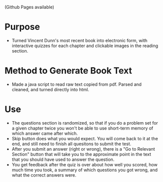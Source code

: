 (Github Pages available)

# Purpose
- Turned Vincent Dunn's most recent book into electronic form, with interactive quizzes for each chapter and clickable images in the reading section.

# Method to Generate Book Text
- Made a java script to read raw text copied from pdf. Parsed and cleaned, and turned directly into html.

# Use
- The questions section is randomized, so that if you do a problem set for a given chapter twice you won't be able to use short-term memory of which answer came after which.
- Skip button does what you would expect. You will come back to it at the end, and still need to finish all quesitons to submit the test.
- After you submit an answer (right or wrong), there is a "Go to Relevant Section" button that will take you to the approximate point in the text that you should have used to answer the question.
- You get feedback after the quiz is over about how well you scored, how much time you took, a summary of which questions you got wrong, and what the correct answers were.
